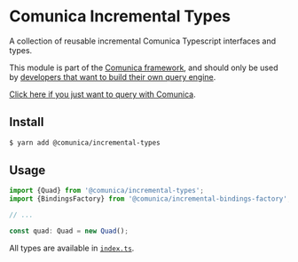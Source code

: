 # Comunica Incremental Types

A collection of reusable incremental Comunica Typescript interfaces and types.

This module is part of the [Comunica framework](https://github.com/comunica/comunica),
and should only be used by [developers that want to build their own query engine](https://comunica.dev/docs/modify/).

[Click here if you just want to query with Comunica](https://comunica.dev/docs/query/).

## Install

```bash
$ yarn add @comunica/incremental-types
```

## Usage

```typescript
import {Quad} from '@comunica/incremental-types';
import {BindingsFactory} from '@comunica/incremental-bindings-factory';

// ...

const quad: Quad = new Quad();
```

All types are available in [`index.ts`](https://github.com/comunica/comunica/blob/master/packages/context-entries/index.ts).
